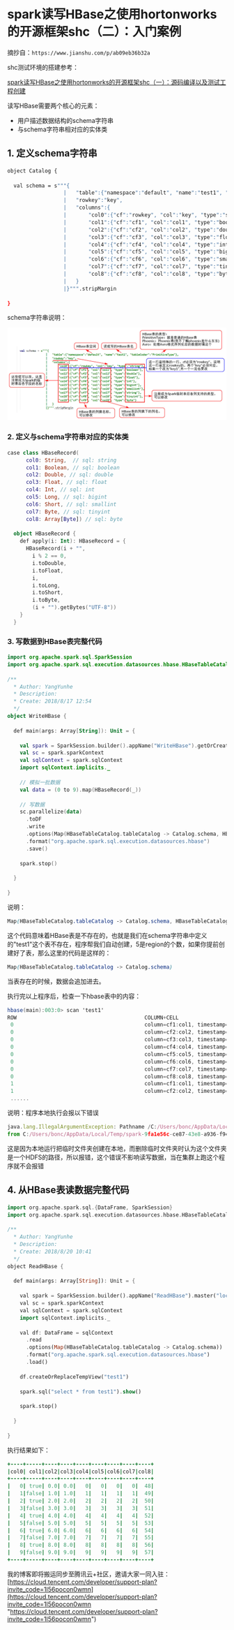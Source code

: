 # spark读写HBase之使用hortonworks的开源框架shc（二）：入门案例
摘抄自：`https://www.jianshu.com/p/ab09eb36b32a`

shc测试环境的搭建参考：

[spark读写HBase之使用hortonworks的开源框架shc（一）：源码编译以及测试工程创建](https://www.jianshu.com/p/cddadb8b59c5 "spark读写HBase之使用hortonworks的开源框架shc（一）：源码编译以及测试工程创建")


读写HBase需要两个核心的元素：


* 用户描述数据结构的schema字符串    
* 与schema字符串相对应的实体类


## 1. 定义schema字符串


```bash
object Catalog {

  val schema = s"""{
                  |   "table":{"namespace":"default", "name":"test1", "tableCoder":"PrimitiveType"},
                  |   "rowkey":"key",
                  |   "columns":{
                  |       "col0":{"cf":"rowkey", "col":"key", "type":"string"},
                  |       "col1":{"cf":"cf1", "col":"col1", "type":"boolean"},
                  |       "col2":{"cf":"cf2", "col":"col2", "type":"double"},
                  |       "col3":{"cf":"cf3", "col":"col3", "type":"float"},
                  |       "col4":{"cf":"cf4", "col":"col4", "type":"int"},
                  |       "col5":{"cf":"cf5", "col":"col5", "type":"bigint"},
                  |       "col6":{"cf":"cf6", "col":"col6", "type":"smallint"},
                  |       "col7":{"cf":"cf7", "col":"col7", "type":"tinyint"},
                  |       "col8":{"cf":"cf8", "col":"col8", "type":"byte"}
                  |   }
                  |}""".stripMargin

}

```


schema字符串说明：







![](assets/54042316163b7746dcf5e7cfe666bd27.png)


### 2. 定义与schema字符串对应的实体类


```kotlin
case class HBaseRecord(
      col0: String,  // sql: string
      col1: Boolean, // sql: boolean
      col2: Double, // sql: double
      col3: Float, // sql: float
      col4: Int, // sql: int
      col5: Long, // sql: bigint
      col6: Short, // sql: smallint
      col7: Byte, // sql: tinyint
      col8: Array[Byte]) // sql: byte

  object HBaseRecord {
    def apply(i: Int): HBaseRecord = {
      HBaseRecord(i + "",
        i % 2 == 0,
        i.toDouble,
        i.toFloat,
        i,
        i.toLong,
        i.toShort,
        i.toByte,
        (i + "").getBytes("UTF-8"))
    }
  }

```


### 3. 写数据到HBase表完整代码


```kotlin
import org.apache.spark.sql.SparkSession
import org.apache.spark.sql.execution.datasources.hbase.HBaseTableCatalog

/**
  * Author: YangYunhe
  * Description:
  * Create: 2018/8/17 12:54
  */
object WriteHBase {

  def main(args: Array[String]): Unit = {

    val spark = SparkSession.builder().appName("WriteHBase").getOrCreate()
    val sc = spark.sparkContext
    val sqlContext = spark.sqlContext
    import sqlContext.implicits._

    // 模拟一批数据
    val data = (0 to 9).map(HBaseRecord(_))

    // 写数据
    sc.parallelize(data)
      .toDF
      .write
      .options(Map(HBaseTableCatalog.tableCatalog -> Catalog.schema, HBaseTableCatalog.newTable -> "5"))
      .format("org.apache.spark.sql.execution.datasources.hbase")
      .save()

    spark.stop()

  }

}

```


说明：


```css
Map(HBaseTableCatalog.tableCatalog -> Catalog.schema, HBaseTableCatalog.newTable -> "5")

```


这个代码意味着HBase表是不存在的，也就是我们在schema字符串中定义的"test1"这个表不存在，程序帮我们自动创建，5是region的个数，如果你提前创建好了表，那么这里的代码是这样的：


```css
Map(HBaseTableCatalog.tableCatalog -> Catalog.schema)

```


当表存在的时候，数据会追加进去。


执行完以上程序后，检查一下hbase表中的内容：


```csharp
hbase(main):003:0> scan 'test1'
ROW                                         COLUMN+CELL
 0                                          column=cf1:col1, timestamp=1534732543615, value=\xFF
 0                                          column=cf2:col2, timestamp=1534732543615, value=\x00\x00\x00\x00\x00\x00\x00\x00
 0                                          column=cf3:col3, timestamp=1534732543615, value=\x00\x00\x00\x00
 0                                          column=cf4:col4, timestamp=1534732543615, value=\x00\x00\x00\x00
 0                                          column=cf5:col5, timestamp=1534732543615, value=\x00\x00\x00\x00\x00\x00\x00\x00
 0                                          column=cf6:col6, timestamp=1534732543615, value=\x00\x00
 0                                          column=cf7:col7, timestamp=1534732543615, value=\x00
 0                                          column=cf8:col8, timestamp=1534732543615, value=0
 1                                          column=cf1:col1, timestamp=1534732543615, value=\x00
 1                                          column=cf2:col2, timestamp=1534732543615, value=?\xF0\x00\x00\x00\x00\x00\x00
 ......

```


说明：程序本地执行会报以下错误


```jsx
java.lang.IllegalArgumentException: Pathname /C:/Users/bonc/AppData/Local/Temp/spark-9fa1e56c-ce87-43e8-a936-f947b62e1af5/outputDataset/.spark-staging-5
from C:/Users/bonc/AppData/Local/Temp/spark-9fa1e56c-ce87-43e8-a936-f947b62e1af5/outputDataset/.spark-staging-5 is not a valid DFS filename.

```


这是因为本地运行把临时文件夹创建在本地，而删除临时文件夹时认为这个文件夹是一个HDFS的路径，所以报错，这个错误不影响读写数据，当在集群上跑这个程序就不会报错


## 4. 从HBase表读数据完整代码


```dart
import org.apache.spark.sql.{DataFrame, SparkSession}
import org.apache.spark.sql.execution.datasources.hbase.HBaseTableCatalog

/**
  * Author: YangYunhe
  * Description:
  * Create: 2018/8/20 10:41
  */
object ReadHBase {

  def main(args: Array[String]): Unit = {

    val spark = SparkSession.builder().appName("ReadHBase").master("local").getOrCreate()
    val sc = spark.sparkContext
    val sqlContext = spark.sqlContext
    import sqlContext.implicits._

    val df: DataFrame = sqlContext
      .read
      .options(Map(HBaseTableCatalog.tableCatalog -> Catalog.schema))
      .format("org.apache.spark.sql.execution.datasources.hbase")
      .load()

    df.createOrReplaceTempView("test1")

    spark.sql("select * from test1").show()

    spark.stop()

  }

}


```


执行结果如下：


```ruby
+----+-----+----+----+----+----+----+----+----+
|col0| col1|col2|col3|col4|col5|col6|col7|col8|
+----+-----+----+----+----+----+----+----+----+
|   0| true| 0.0| 0.0|   0|   0|   0|   0|  48|
|   1|false| 1.0| 1.0|   1|   1|   1|   1|  49|
|   2| true| 2.0| 2.0|   2|   2|   2|   2|  50|
|   3|false| 3.0| 3.0|   3|   3|   3|   3|  51|
|   4| true| 4.0| 4.0|   4|   4|   4|   4|  52|
|   5|false| 5.0| 5.0|   5|   5|   5|   5|  53|
|   6| true| 6.0| 6.0|   6|   6|   6|   6|  54|
|   7|false| 7.0| 7.0|   7|   7|   7|   7|  55|
|   8| true| 8.0| 8.0|   8|   8|   8|   8|  56|
|   9|false| 9.0| 9.0|   9|   9|   9|   9|  57|
+----+-----+----+----+----+----+----+----+----+

```


我的博客即将搬运同步至腾讯云+社区，邀请大家一同入驻：[https://cloud.tencent.com/developer/support-plan?invite_code=1l56pocon0wmn](https://cloud.tencent.com/developer/support-plan?invite_code=1l56pocon0wmn "https://cloud.tencent.com/developer/support-plan?invite_code=1l56pocon0wmn")
